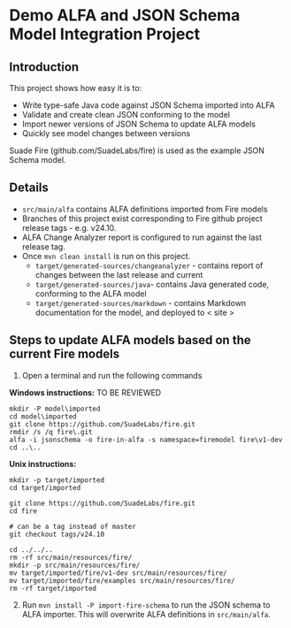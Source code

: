 Demo ALFA and JSON Schema Model Integration Project
===================================================

Introduction
------------
This project shows how easy it is to:
- Write type-safe Java code against JSON Schema imported into ALFA
- Validate and create clean JSON conforming to the model
- Import newer versions of JSON Schema to update ALFA models
- Quickly see model changes between versions 

Suade Fire (github.com/SuadeLabs/fire) is used as the example JSON Schema model.  

Details
-------

- `src/main/alfa` contains ALFA definitions imported from Fire models
- Branches of this project exist corresponding to Fire github project release tags - e.g. v24.10. 
- ALFA Change Analyzer report is configured to run against the last release tag.
- Once `mvn clean install` is run on this project.
  - `target/generated-sources/changeanalyzer` - contains report of changes between the last release and current
  - `target/generated-sources/java`- contains Java generated code, conforming to the ALFA model 
  - `target/generated-sources/markdown` - contains Markdown documentation for the model, and deployed to < site >


Steps to update ALFA models based on the current Fire models
------------------------------------------------------------

1. Open a terminal and run the following commands

**Windows instructions:** 
TO BE REVIEWED
```
mkdir -P model\imported
cd model\imported
git clone https://github.com/SuadeLabs/fire.git
rmdir /s /q fire\.git
alfa -i jsonschema -o fire-in-alfa -s namespace=firemodel fire\v1-dev
cd ..\..
```

**Unix instructions:**
```
mkdir -p target/imported
cd target/imported

git clone https://github.com/SuadeLabs/fire.git
cd fire

# can be a tag instead of master
git checkout tags/v24.10

cd ../../..
rm -rf src/main/resources/fire/
mkdir -p src/main/resources/fire/
mv target/imported/fire/v1-dev src/main/resources/fire/
mv target/imported/fire/examples src/main/resources/fire/
rm -rf target/imported
```

2. Run `mvn install -P import-fire-schema` to run the JSON schema to ALFA importer.
   This will overwrite ALFA definitions in `src/main/alfa`.

